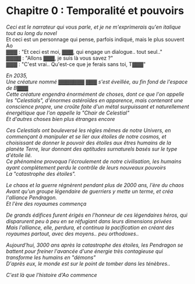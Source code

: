 # Chapitre 0 : Temporalité et pouvoirs

*Ceci est le narrateur qui vous parle, et je ne m'exprimerais qu'en italique tout au long du novel*  
Et ceci est un personnage qui pense, parfois indiqué, mais le plus souvent Ao  
▓▓▓ : "Et ceci est moi, ▓▓▓, qui engage un dialogue.. tout seul.."  
▓▓▓▓ : "Allons ▓▓▓, je suis là vous savez ?"  
▓▓▓ : "C'est vrai.. Qu'est-ce que je ferais sans toi, T▓▓▓"  

*En 2035,  
Une créature nommé ▓▓▓▓▓▓▓ ▓▓▓ s'est éveillée, au fin fond de l'espace de B▓▓▓    
Cette créature engendra énormément de choses, dont ce que l'on appelle les "Celestials", d'énormes astéroïdes en apparence, mais  contenant une conscience propre, une croûte faite d'un métal surpuissant et naturellement énergétique que l'on appelle la "Chair de Celestial"  
Et d'autres choses bien plus étranges encore*

*Ces Celestials ont bouleversé les règles mêmes de notre Univers, en commençant à manipuler et se lier aux étoiles de notre cosmos, et choisissant de donner le pouvoir des étoiles aux êtres humains de la planète Terre, leur donnant des aptitudes surnaturels basés sur le type d'étoile lié.  
Ce phénomène provoqua l'écroulement de notre civilisation, les humains ayant complètement perdu le contrôle de leurs nouveaux pouvoirs  
La "catastrophe des étoiles".*

*Le chaos et la guerre régnèrent pendant plus de 2000 ans, l'ère du chaos  
Avant qu'un groupe légendaire de guerriers y mette un terme, et créa l'alliance Pendragon.  
Et l'ère des royaumes commença*

*De grands édifices furent érigés en l'honneur de ces légendaires héros, qui disparurent peu à peu en se réfugiant dans leurs dimensions privées  
Mais l'alliance, elle, perdura, et continua la pacification en créant des royaumes partout, avec des moyens.. peu orthodoxes..*

*Aujourd'hui, 3000 ans après la catastrophe des étoiles, les Pendragon se battent pour freiner l'avancée d'une énergie très contagieuse qui transforme les humains en "démons"  
D'après eux, le monde est sur le point de tomber dans les ténèbres..*

*C'est là que l'histoire d'Ao commence*

